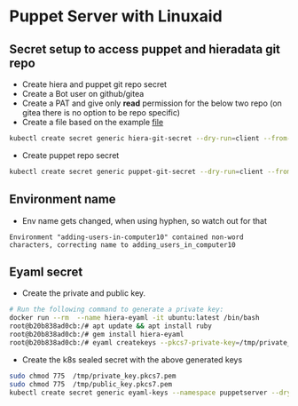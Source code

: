 # Puppet Server with Linuxaid

## Secret setup to access puppet and hieradata git repo

* Create hiera and puppet git repo secret
* Create a Bot user on github/gitea
* Create a PAT and give only **read** permission for the below two repo (on gitea there is no option to be repo specific)
* Create a file based on the example [file](./examples/netrc)

```sh
kubectl create secret generic hiera-git-secret --dry-run=client --from-file=netrc=./netrc.enableit -o yaml | kubeseal --controller-namespace system --controller-name sealed-secrets --format yaml
```

* Create puppet repo secret

```sh
kubectl create secret generic puppet-git-secret --dry-run=client --from-file=netrc=./netrc.enableit -o yaml | kubeseal --controller-namespace system --controller-name sealed-secrets --format yaml
```

## Environment name

* Env name gets changed, when using hyphen, so watch out for that

```
Environment "adding-users-in-computer10" contained non-word characters, correcting name to adding_users_in_computer10
```

## Eyaml secret

* Create the private and public key.

```sh
# Run the following command to generate a private key:
docker run --rm  --name hiera-eyaml -it ubuntu:latest /bin/bash
root@b20b838ad0cb:/# apt update && apt install ruby
root@b20b838ad0cb:/# gem install hiera-eyaml
root@b20b838ad0cb:/# eyaml createkeys --pkcs7-private-key=/tmp/private_key.pkcs7.pem --pkcs7-public-key=/tmp/public_key.pkcs7.pem
```

* Create the k8s sealed secret with the above generated keys

```sh
sudo chmod 775  /tmp/private_key.pkcs7.pem
sudo chmod 775  /tmp/public_key.pkcs7.pem
kubectl create secret generic eyaml-keys --namespace puppetserver --dry-run=client --from-file=private_key.pkcs7.pem=/tmp/private_key.pkcs7.pem --from-file=public_key.pkcs7.pem=/tmp/public_key.pkcs7.pem -o yaml | kubeseal --controller-namespace system --controller-name sealed-secrets --format yaml > eyaml-keys.yaml
```
